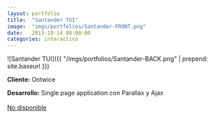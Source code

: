 ```yaml
---
layout:	portfolio
title:	"Santander TUI"
image:	"imgs/portfolios/Santander-FRONT.png"
date:   2013-10-14 00:00:00
categories: interactivo
---
```

![Santander TUI]({{ "/imgs/portfolios/Santander-BACK.png" | prepend: site.baseurl }})

**Cliente:** Ontwice

**Desarrollo:** Single page application con Parallax y Ajax 
<br><br>
<a class="link" href="#" target="blank"> No disponible</a>